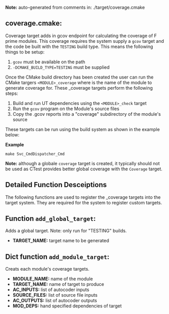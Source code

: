 **Note:** auto-generated from comments in: ./target/coverage.cmake

## coverage.cmake:

Coverage target adds in gcov endpoint for calculating the coverage of F prime modules. This
coverage requires the system supply a `gcov` target and the code be built with the `TESTING`
build type.  This means the  following things to be setup:

1. `gcov` must be available on the path
2. `-DCMAKE_BUILD_TYPE=TESTING` must be supplied

Once the CMake build directory has been created the user can run the CMake targers
`<MODULE>_coverage` where <MODULE> is the name of the module to generate coverage for. These
_coverage targets perform the following steps:

1. Build and run UT dependencies using the `<MODULE>_check` target
2. Run the `gcov` program on the Module's source files
3. Copy the .gcov reports into a "coverage" subdirectory of the module's source

These targets can be run using the build system as shown in the example below:

**Example**
```
make Svc_CmdDispatcher_Cmd
```
**Note:** although a globale `coverage` target is created, it typically should not be used as
CTest provides better global coverage with the `Coverage` target.

## Detailed Function Desceiptions

The following functions are used to register the _coverage targets into the target system. They
are required for the system to register custom targets.


##  Function `add_global_target`:

 Adds a global target. Note: only run for "TESTING" builds.

- **TARGET_NAME:** target name to be generated


## Dict function `add_module_target`:

Creats each module's coverage targets.

- **MODULE_NAME:** name of the module
- **TARGET_NAME:** name of target to produce
- **AC_INPUTS:** list of autocoder inputs
- **SOURCE_FILES:** list of source file inputs
- **AC_OUTPUTS:** list of autocoder outputs
- **MOD_DEPS:** hand specified dependencies of target


